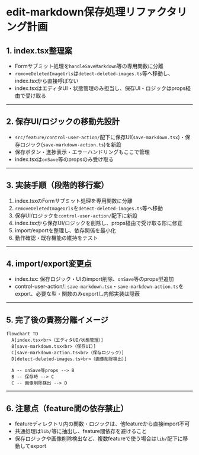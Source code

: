# edit-markdown保存処理リファクタリング計画

## 1. index.tsx整理案

- Formサブミット処理を`handleSaveMarkdown`等の専用関数に分離
- `removeDeletedImageUrls`は`detect-deleted-images.ts`等へ移動し、index.tsxから直接呼ばない
- index.tsxはエディタUI・状態管理のみ担当し、保存UI・ロジックはprops経由で受け取る

---

## 2. 保存UI/ロジックの移動先設計

- `src/feature/control-user-action/`配下に保存UI(`save-markdown.tsx`)・保存ロジック(`save-markdown-action.ts`)を新設
- 保存ボタン・進捗表示・エラーハンドリングもここで管理
- index.tsxは`onSave`等のpropsのみ受け取る

---

## 3. 実装手順（段階的移行案）

1. index.tsxのFormサブミット処理を専用関数に分離
2. `removeDeletedImageUrls`を`detect-deleted-images.ts`等へ移動
3. 保存UI/ロジックを`control-user-action/`配下に新設
4. index.tsxから保存UI/ロジックを削除し、props経由で受け取る形に修正
5. import/exportを整理し、依存関係を最小化
6. 動作確認・既存機能の維持をテスト

---

## 4. import/export変更点

- index.tsx: 保存ロジック・UIのimport削除、`onSave`等のprops型追加
- control-user-action/: `save-markdown.tsx`・`save-markdown-action.ts`をexport、必要な型・関数のみexportし内部実装は隠蔽

---

## 5. 完了後の責務分離イメージ

```mermaid
flowchart TD
  A[index.tsx<br>（エディタUI/状態管理）]
  B[save-markdown.tsx<br>（保存UI）]
  C[save-markdown-action.ts<br>（保存ロジック）]
  D[detect-deleted-images.ts<br>（画像削除検出）]

  A -- onSave等props --> B
  B -- 保存時 --> C
  C -- 画像削除検出 --> D
```

---

## 6. 注意点（feature間の依存禁止）

- featureディレクトリ内の関数・ロジックは、他featureから直接import不可
- 共通処理は`lib/`等に抽出し、feature間依存を避けること
- 保存ロジックや画像削除検出など、複数featureで使う場合は`lib/`配下に移動してexport